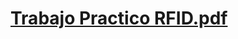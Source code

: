 # [Trabajo Practico RFID.pdf](https://github.com/ISPC-TST-Sensores-y-Actuadores/practica-de-la-8va-semana-grupo-4/files/9894190/Trabajo.Practico.RFID.pdf)


